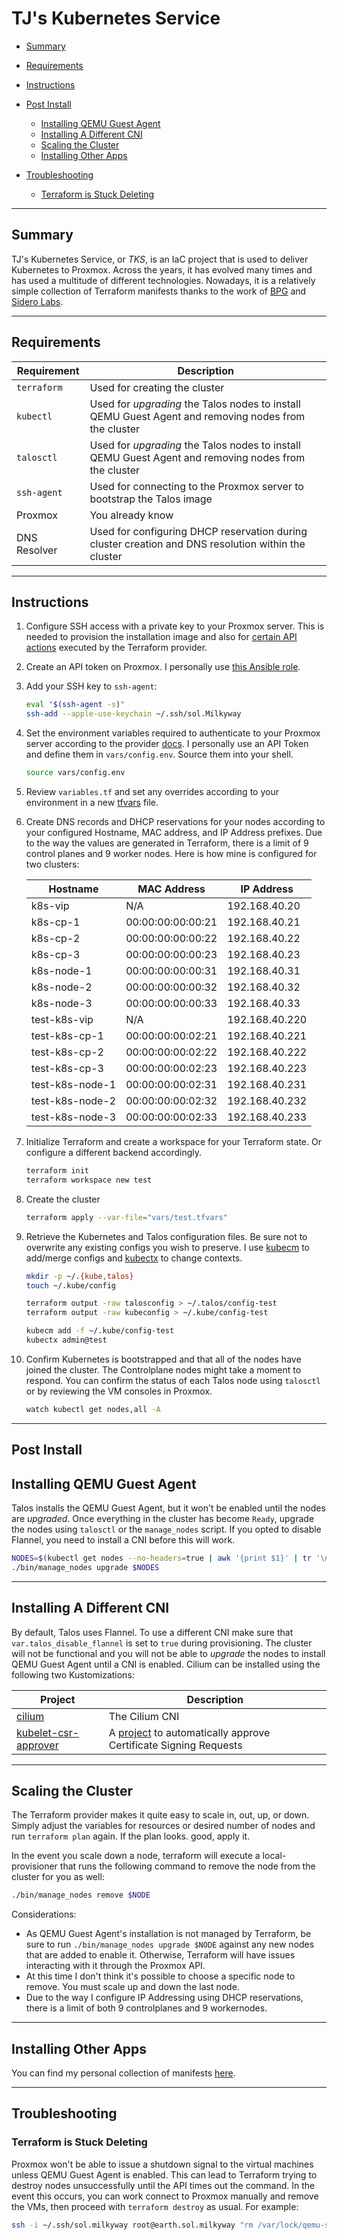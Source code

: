 # TJ's Kubernetes Service

* [Summary](#summary)
* [Requirements](#requirements)
* [Instructions](#instructions)
* [Post Install](#post-install)
  * [Installing QEMU Guest Agent](#installing-qemu-guest-agent)
  * [Installing A Different CNI](#installing-a-different-cni)
  * [Scaling the Cluster](#scaling-the-cluster)
  * [Installing Other Apps](#installing-other-apps)

* [Troubleshooting](#troubleshooting)
  * [Terraform is Stuck Deleting](#terraform-is-stuck-deleting)


<hr>

## Summary

TJ's Kubernetes Service, or *TKS*, is an IaC project that is used to deliver Kubernetes to Proxmox. Across the years, it has evolved many times and has used a multitude of different technologies. Nowadays, it is a relatively simple collection of Terraform manifests thanks to the work of [BPG](https://github.com/bpg/terraform-provider-proxmox) and [Sidero Labs](https://github.com/siderolabs/terraform-provider-talos).

<hr>

## Requirements

| Requirement  | Description                                                  |
| ------------ | ------------------------------------------------------------ |
| `terraform`  | Used for creating the cluster                                |
| `kubectl`    | Used for *upgrading* the Talos nodes to install QEMU Guest Agent and removing nodes from the cluster |
| `talosctl`   | Used for *upgrading* the Talos nodes to install QEMU Guest Agent and removing nodes from the cluster |
| `ssh-agent`  | Used for connecting to the Proxmox server to bootstrap the Talos image |
| Proxmox      | You already know                                             |
| DNS Resolver | Used for configuring DHCP reservation during cluster creation and DNS resolution within the cluster |

<hr>

## Instructions

1. Configure SSH access with a private key to your Proxmox server. This is needed to provision the installation image and also for [certain API actions](https://registry.terraform.io/providers/bpg/proxmox/latest/docs#api-token-authentication) executed by the Terraform provider.

2. Create an API token on Proxmox. I personally use [this Ansible role](https://github.com/zimmertr/Bootstrap-Proxmox/blob/master/roles/configure_terraform_user/tasks/main.yml).

3. Add your SSH key to `ssh-agent`:

   ```bash
   eval "$(ssh-agent -s)"
   ssh-add --apple-use-keychain ~/.ssh/sol.Milkyway
   ```

4. Set the environment variables required to authenticate to your Proxmox server according to the provider [docs](https://registry.terraform.io/providers/bpg/proxmox/latest/docs#authentication).  I personally use an API Token and define them in `vars/config.env`. Source them into your shell.

   ```bash
   source vars/config.env
   ```

5. Review `variables.tf` and set any overrides according to your environment in a new [tfvars](https://developer.hashicorp.com/terraform/language/values/variables#variable-definitions-tfvars-files) file.

6. Create DNS records and DHCP reservations for your nodes according to your configured Hostname, MAC address, and IP Address prefixes. Due to the way the values are generated in Terraform, there is a limit of 9 control planes and 9 worker nodes. Here is how mine is configured for two clusters:

   | Hostname        | MAC Address       | IP Address     |
   | --------------- | ----------------- | -------------- |
   | k8s-vip         | N/A               | 192.168.40.20  |
   | k8s-cp-1        | 00:00:00:00:00:21 | 192.168.40.21  |
   | k8s-cp-2        | 00:00:00:00:00:22 | 192.168.40.22  |
   | k8s-cp-3        | 00:00:00:00:00:23 | 192.168.40.23  |
   | k8s-node-1      | 00:00:00:00:00:31 | 192.168.40.31  |
   | k8s-node-2      | 00:00:00:00:00:32 | 192.168.40.32  |
   | k8s-node-3      | 00:00:00:00:00:33 | 192.168.40.33  |
   | test-k8s-vip    | N/A               | 192.168.40.220 |
   | test-k8s-cp-1   | 00:00:00:00:02:21 | 192.168.40.221 |
   | test-k8s-cp-2   | 00:00:00:00:02:22 | 192.168.40.222 |
   | test-k8s-cp-3   | 00:00:00:00:02:23 | 192.168.40.223 |
   | test-k8s-node-1 | 00:00:00:00:02:31 | 192.168.40.231 |
   | test-k8s-node-2 | 00:00:00:00:02:32 | 192.168.40.232 |
   | test-k8s-node-3 | 00:00:00:00:02:33 | 192.168.40.233 |

7. Initialize Terraform and create a workspace for your Terraform state. Or configure a different backend accordingly.

   ```bash
   terraform init
   terraform workspace new test
   ```

8. Create the cluster

   ```bash
   terraform apply --var-file="vars/test.tfvars"
   ```

9. Retrieve the Kubernetes and Talos configuration files. Be sure not to overwrite any existing configs you wish to preserve. I use [kubecm](https://github.com/sunny0826/kubecm) to add/merge configs and [kubectx](https://github.com/ahmetb/kubectx) to change contexts.

   ```bash
   mkdir -p ~/.{kube,talos}
   touch ~/.kube/config

   terraform output -raw talosconfig > ~/.talos/config-test
   terraform output -raw kubeconfig > ~/.kube/config-test

   kubecm add -f ~/.kube/config-test
   kubectx admin@test
   ```

10. Confirm Kubernetes is bootstrapped and that all of the nodes have joined the cluster. The Controlplane nodes might take a moment to respond. You can confirm the status of each Talos node using `talosctl` or by reviewing the VM consoles in Proxmox.

    ```bash
    watch kubectl get nodes,all -A
    ```

<hr>

## Post Install

## Installing QEMU Guest Agent

Talos installs the QEMU Guest Agent, but it won't be enabled until the nodes are _upgraded_. Once everything in the cluster has become `Ready`, upgrade the nodes using `talosctl` or the `manage_nodes` script. If you opted to disable Flannel, you need to install a CNI before this will work.

```bash
NODES=$(kubectl get nodes --no-headers=true | awk '{print $1}' | tr '\n' ',')
./bin/manage_nodes upgrade $NODES
```

<hr>

## Installing A Different CNI

By default, Talos uses Flannel. To use a different CNI make sure that `var.talos_disable_flannel` is set to `true` during provisioning. The cluster will not be functional and you will not be able to _upgrade_ the nodes to install QEMU Guest Agent until a CNI is enabled. Cilium can be installed using the following two Kustomizations:

| Project                                                      | Description                                                  |
| ------------------------------------------------------------ | ------------------------------------------------------------ |
| [cilium](https://github.com/zimmertr/Kubernetes-Manifests/tree/main/core/cilium) | The Cilium CNI                                               |
| [kubelet-csr-approver](https://github.com/zimmertr/Kubernetes-Manifests/tree/main/core/kubelet-csr-approver) | A [project](https://github.com/postfinance/kubelet-csr-approver) to automatically approve Certificate Signing Requests |

<hr>

## Scaling the Cluster

The Terraform provider makes it quite easy to scale in, out, up, or down. Simply adjust the variables for resources or desired number of nodes and run `terraform plan` again. If the plan looks. good, apply it.

In the event you scale down a node, terraform will execute a local-provisioner that runs the following command to remove the node from the cluster for you as well:

```bash
./bin/manage_nodes remove $NODE
```

Considerations:

* As QEMU Guest Agent's installation is not managed by Terraform, be sure to run `./bin/manage_nodes upgrade $NODE` against any new nodes that are added to enable it. Otherwise, Terraform will have issues interacting with it through the Proxmox API.
* At this time I don't think it's possible to choose a specific node to remove. You must scale up and down the last node.
* Due to the way I configure IP Addressing using DHCP reservations, there is a limit of both 9 controlplanes and 9 workernodes.

<hr>

## Installing Other Apps

You can find my personal collection of manifests [here](https://github.com/zimmertr/Application-Manifests).

<hr>

## Troubleshooting

### Terraform is Stuck Deleting

Proxmox won't be able to issue a shutdown signal to the virtual machines unless QEMU Guest Agent is enabled. This can lead to Terraform trying to destroy nodes unsuccessfully until the API times out the command. In the event this occurs, you can work connect to Proxmox manually and remove the VMs, then proceed with `terraform destroy` as usual. For example:

```bash
ssh -i ~/.ssh/sol.milkyway root@earth.sol.milkyway "rm /var/lock/qemu-server/lock-*; qm list | grep 40 | awk '{print \$1}' | xargs -L1 qm stop && sleep 5 && qm list | grep 40 | awk '{print \$1}' | xargs -L1 qm destroy"
```
